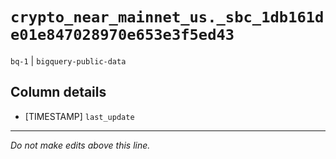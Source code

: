 # `crypto_near_mainnet_us._sbc_1db161de01e847028970e653e3f5ed43`
`bq-1` | `bigquery-public-data`

## Column details
* [TIMESTAMP] `last_update`

-------------------------------------------------------------------------------
*Do not make edits above this line.*
